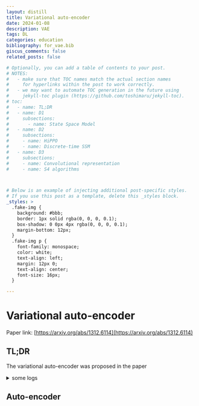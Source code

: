 ```yaml
---
layout: distill
title: Variational auto-encoder
date: 2024-01-08
description: VAE
tags: DL
categories: education
bibliography: for_vae.bib
giscus_comments: false
related_posts: false

# Optionally, you can add a table of contents to your post.
# NOTES:
#   - make sure that TOC names match the actual section names
#     for hyperlinks within the post to work correctly.
#   - we may want to automate TOC generation in the future using
#     jekyll-toc plugin (https://github.com/toshimaru/jekyll-toc).
# toc:
#   - name: TL;DR
#   - name: D1
#     subsections:
#       - name: State Space Model
#   - name: D2
#     subsections:
#     - name: HiPPO
#     - name: Discrete-time SSM
#   - name: D3
#     subsections:
#     - name: Convolutional representation
#     - name: S4 algorithms



# Below is an example of injecting additional post-specific styles.
# If you use this post as a template, delete this _styles block.
_styles: >
  .fake-img {
    background: #bbb;
    border: 1px solid rgba(0, 0, 0, 0.1);
    box-shadow: 0 0px 4px rgba(0, 0, 0, 0.1);
    margin-bottom: 12px;
  }
  .fake-img p {
    font-family: monospace;
    color: white;
    text-align: left;
    margin: 12px 0;
    text-align: center;
    font-size: 16px;
  }

---
```


# Variational auto-encoder
Paper link: [https://arxiv.org/abs/1312.6114](https://arxiv.org/abs/1312.6114)<br>

## TL;DR
The variational auto-encoder was proposed in the paper <d-cite key="kingma2013auto"></d-cite>
<details>
<summary>some logs</summary>
I think there are still more motivations and insights of the proposed the SSM that can be digged. How is it linked with the neural network and deep learning should be explored more. At least at this stage (reading this paper and relevant papers), <b>I do not have a good understanding about the SSM and its link to neural networks.</b><br>

The connection between continuous-time SSM to discrete-time SSM, trade-off, limitations, properties are assumed to be discussed in previous literatures, such as this one <d-cite key="tustin1947method"></d-cite> cited in paper. But it may not be that critical.<br>

What is the kind of inductive bias that the model introduced? <br>

<b>Another question is that why the original discrete-time SSM does not have a same computational problem.</b> Why does not original discreate-time SSM propose the efficient algorithm? What are the differences between the discrete-time SSM and its usage in the neural networks?
</details>

## Auto-encoder



